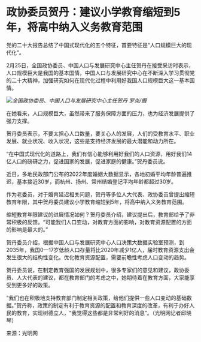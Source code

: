 # 政协委员贺丹：建议小学教育缩短到5年，将高中纳入义务教育范围

党的二十大报告总结了中国式现代化的五个特征，首要特征是“人口规模巨大的现代化”。

2月25日，全国政协委员、中国人口与发展研究中心主任贺丹在接受采访时表示，人口规模巨大是我国的基本国情，中国人口与发展研究中心在不断深入学习贯彻党的二十大精神，加强研究如何在现代化过程中利用好我国人口规模巨大这一基本国情。

![](https://inews.gtimg.com/newsapp_bt/0/15693698463/1000)_全国政协委员、中国人口与发展研究中心主任贺丹
罗炎/摄_

在她看来，人口规模巨大，虽然带来了服务保障方面的压力，也为经济发展提供了强力支撑。

贺丹委员表示，不要太担心人口数量，要关心人的发展，人们的受教育水平、职业发展、就业状况、收入状况，这些是支持经济发展的最大潜能和动力所在。

“在中国式现代化的道路上，我们有信心能够利用好我们的人口资源，用好我们14亿人口的磅礴之力，促进国家的发展，促进家庭的健康。”贺丹委员说。

近日，多地民政部门公布的2022年度婚姻大数据显示，各地初婚平均年龄普遍推迟，基本接近30岁，而杭州、扬州、常州结婚登记平均年龄都超过30岁。

作为老委员，对于婚育延迟相关问题，贺丹等多位人大代表、政协委员曾提出缩短教育年限，其中贺丹委员建议小学教育缩短到5年，将高中纳入义务教育范围。

缩短教育年限建议的进展情况如何？贺丹委员介绍，建议提出后，教育部给予了非常积极的反馈。“可能我们人口变动，对教育方面的影响，对教育资源配置的方面的影响是最大的。”

贺丹委员介绍，根据中国人口与发展研究中心人口决策大数据实验室预测，到2035年，我国0—17岁低龄人口存量将比2020年减少1亿人，届时教育资源支出会发生很大的结构性变化。优化教育资源配置，需要前瞻性考虑人口变动的趋势。

贺丹委员说，在制定教育强国的发展规划中，很多专家们的意见和建议，政协委员、人大代表的建议，都在教育部门的考虑之中，她期待着在教育方面，大家能享受到更多好的政策。

“我们也在积极地支持教育部门制定相关政策，给他们提供一些人口变动的基础数据。”贺丹称，政策的制定有利于教育资源的配置和教育深度的改革，有利于办好人民的教育，实现树德立人，“我觉得这些都是非常利好的消息”。（光明网记者邱晓琴）

来源：光明网

